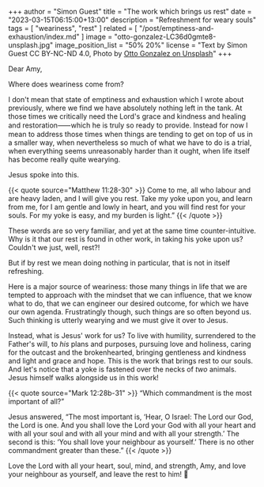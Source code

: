 +++
author = "Simon Guest"
title = "The work which brings us rest"
date = "2023-03-15T06:15:00+13:00"
description = "Refreshment for weary souls"
tags = [ "weariness", "rest" ]
related = [ "/post/emptiness-and-exhaustion/index.md" ]
image = "otto-gonzalez-LC36d0gmte8-unsplash.jpg"
image_position_list = "50% 20%"
license = "Text by Simon Guest CC BY-NC-ND 4.0, Photo by [Otto Gonzalez on Unsplash](https://unsplash.com/photos/LC36d0gmte8)"
+++

Dear Amy,

Where does weariness come from?

I don't mean that state of emptiness and exhaustion which I wrote about previously, where we find we have absolutely nothing left in the tank. At those times we critically need the Lord's grace and kindness and healing and restoration⸺which he is truly so ready to provide. Instead for now I mean to address those times when things are tending to get on top of us in a smaller way, when nevertheless so much of what we have to do is a trial, when everything seems unreasonably harder than it ought, when life itself has become really quite wearying.

Jesus spoke into this.

{{< quote source="Matthew 11:28-30" >}}
Come to me, all who labour and are heavy laden, and I will give you rest. Take my yoke upon you, and learn from me, for I am gentle and lowly in heart, and you will find rest for your souls. For my yoke is easy, and my burden is light.”
{{< /quote >}}

These words are so very familiar, and yet at the same time counter-intuitive. Why is it that our rest is found in other work, in taking his yoke upon us? Couldn't we just, well, rest?!

But if by rest we mean doing nothing in particular, that is not in itself refreshing.

Here is a major source of weariness: those many things in life that we are tempted to approach with the mindset that we can influence, that we know what to do, that we can engineer our desired outcome, for which we have our own agenda. Frustratingly though, such things are so often beyond us. Such thinking is utterly wearying and we must give it over to Jesus.

Instead, what is Jesus' work for us? To live with humility, surrendered to the Father's will, to _his_ plans and purposes, pursuing love and holiness, caring for the outcast and the brokenhearted, bringing gentleness and kindness and light and grace and hope. This is the work that brings rest to our souls. And let's notice that a yoke is fastened over the necks of _two_ animals. Jesus himself walks alongside us in this work!

{{< quote source="Mark 12:28b-31" >}}
“Which commandment is the most important of all?”

Jesus answered, “The most important is, ‘Hear, O Israel: The Lord our God, the Lord is one. And you shall love the Lord your God with all your heart and with all your soul and with all your mind and with all your strength.’ The second is this: ‘You shall love your neighbour as yourself.’ There is no other commandment greater than these.”
{{< /quote >}}

Love the Lord with all your heart, soul, mind, and strength, Amy, and love your neighbour as yourself, and leave the rest to him! 🙏
